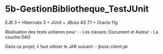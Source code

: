 # 5b-GestionBibliotheque_TestJUnit
EJB 3 + Hibernate 3 + JUnit + JBoss AS 7.1 + Oracle 11g


Réalisation des tests unitaires pour : 
     - Les classes: Document et Auteur
     - La couche DAO
     
    
Dans ce projet, il faut utiliser le JAR suivant:
     - jboss-client.jar
